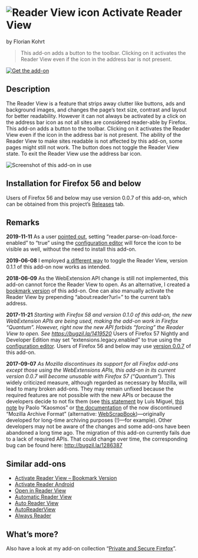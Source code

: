 # ![Reader View icon](https://gitlab.com/fkohrt/activate-reader-view/-/raw/master/icons/readerModeGrayWhite-48.png) Activate Reader View

by Florian Kohrt

> This add-on adds a button to the toolbar. Clicking on it activates the Reader View even if the icon in the address bar is not present.

[![Get the add-on](https://ffp4g1ylyit3jdyti1hqcvtb-wpengine.netdna-ssl.com/addons/files/2015/11/get-the-addon.png)](https://addons.mozilla.org/firefox/addon/activate-reader-view/)

## Description

The Reader View is a feature that strips away clutter like buttons, ads and background images, and changes the page’s text size, contrast and layout for better readability. However it can not always be activated by a click on the address bar icon as not all sites are considered reader-able by Firefox. This add-on adds a button to the toolbar. Clicking on it activates the Reader View even if the icon in the address bar is not present. The ability of the Reader View to make sites readable is not affected by this add-on, some pages might still not work. The button does not toggle the Reader View state. To exit the Reader View use the address bar icon.

![Screenshot of this add-on in use](https://addons.cdn.mozilla.net/user-media/previews/full/174/174544.png)

## Installation for Firefox 56 and below

Users of Firefox 56 and below may use version 0.0.7 of this add-on, which can be obtained from this project’s [Releases](https://gitlab.com/fkohrt/activate-reader-view/-/releases) tab.

## Remarks

**2019-11-11** As a user [pointed out](https://addons.mozilla.org/firefox/addon/activate-reader-view/reviews/1439021/), setting “reader.parse-on-load.force-enabled” to “true” using the [configuration editor](https://support.mozilla.org/kb/about-config-editor-firefox) will force the icon to be visible as well, without the need to install this add-on.

**2019-06-08** I employed [a different way](https://bugzilla.mozilla.org/show_bug.cgi?id=1419520#c13) to toggle the Reader View, version 0.1.1 of this add-on now  works as intended.

**2018-06-09** As the WebExtension API change is still not implemented, this add-on cannot force the Reader View to open. As an alternative, I created a [bookmark version](https://addons.mozilla.org/addon/activate-reader-view-bookmark/?src=external-listing-activatereaderview) of this add-on. One can also manually activate the Reader View by prepending “about:reader?url=” to the current tab’s address.

**2017-11-21** _Starting with Firefox 58 and version 0.1.0 of this add-on, the new WebExtension APIs are being used, making the add-on work in Firefox “Quantum”. However, right now the new API forbids “forcing” the Reader View to open. See <https://bugzil.la/1419520>_ Users of Firefox 57 Nightly and Developer Edition may set “extensions.legacy.enabled” to true using the [configuration editor](https://support.mozilla.org/kb/about-config-editor-firefox). Users of Firefox 56 and below may use [version 0.0.7](https://gitlab.com/fkohrt/activate-reader-view/-/releases/v0.0.7) of this add-on.

**2017-09-07** _As Mozilla discontinues its support for all Firefox add-ons except those using the WebExtensions APIs, this add-on in its current version 0.0.7 will become unusable with Firefox 57 (“Quantum”)._ This widely criticized measure, although regarded as necessary by Mozilla, will lead to many broken add-ons. They may remain unfixed because the required features are not possible with the new APIs or because the developers decide to not fix them (see [this statement](https://web.archive.org/web/20171102174519/http://fasezero.com/lastnotice.html) by Luís Miguel, [this note](https://web.archive.org/web/20180730222635/https://freeshell.de/~kaosmos/index-en.html) by Paolo “Kaosmos” or [the documentation](https://web.archive.org/web/20170812035243/http://maf.mozdev.org/documentation.html) of the now discontinued “Mozilla Archive Format” (alternative: [WebScrapBook](https://addons.mozilla.org/firefox/addon/webscrapbook/))—originally developed for long-time archiving purposes (!)—for example). Other developers may not be aware of the changes and some add-ons have been abandoned a long time ago. The migration of this add-on currently fails due to a lack of required APIs. That could change over time, the corresponding bug can be found here: <http://bugzil.la/1286387>

## Similar add-ons

- [Activate Reader View – Bookmark Version](https://addons.mozilla.org/addon/activate-reader-view-bookmark/?src=external-listing-activatereaderview)
- [Activate Reader Android](https://addons.mozilla.org/android/addon/activate-reader-android/)
- [Open in Reader View](https://addons.mozilla.org/firefox/addon/reader-view/)
- [Automatic Reader View](https://addons.mozilla.org/firefox/addon/automatic-reader-view/)
- [Auto Reader View](https://addons.mozilla.org/firefox/addon/auto-reader-view/)
- [AutoReaderView](https://addons.mozilla.org/firefox/addon/autoreaderview/)
- [Always Reader](https://addons.mozilla.org/android/addon/always-reader/)


## What’s more?
Also have a look at my add-on collection “[Private and Secure Firefox](https://addons.mozilla.org/firefox/collections/12286934/private-and-secure-firefox/)”.